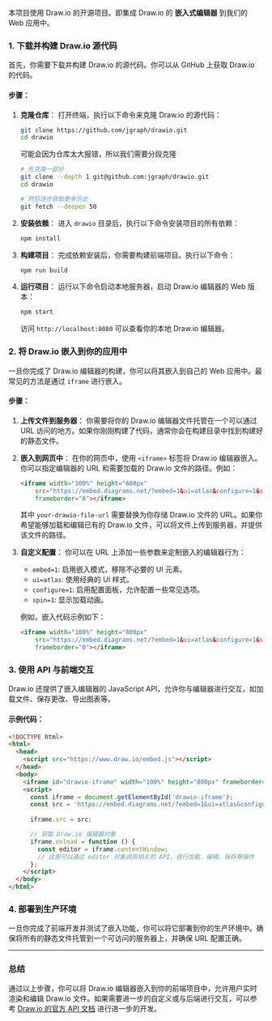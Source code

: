 本项目使用 Draw.io 的开源项目。即集成 Draw.io 的 **嵌入式编辑器** 到我们的 Web 应用中。


### 1. **下载并构建 Draw.io 源代码**

首先，你需要下载并构建 Draw.io 的源代码。你可以从 GitHub 上获取 Draw.io 的代码。

#### 步骤：
1. **克隆仓库**：
   打开终端，执行以下命令来克隆 Draw.io 的源代码：
   ```bash
   git clone https://github.com/jgraph/drawio.git
   cd drawio
   ```

    可能会因为仓库太大报错，所以我们需要分段克隆
    ```bash
    # 先克隆一部分
    git clone --depth 1 git@github.com:jgraph/drawio.git
    cd drawio
    ```

    ```bash
    # 然后逐步获取更多历史
    git fetch --deepen 50
    ```

2. **安装依赖**：
   进入 `drawio` 目录后，执行以下命令安装项目的所有依赖：
   ```bash
   npm install
   ```

3. **构建项目**：
   完成依赖安装后，你需要构建前端项目。执行以下命令：
   ```bash
   npm run build
   ```

4. **运行项目**：
   运行以下命令启动本地服务器，启动 Draw.io 编辑器的 Web 版本：
   ```bash
   npm start
   ```

   访问 `http://localhost:8080` 可以查看你的本地 Draw.io 编辑器。

### 2. **将 Draw.io 嵌入到你的应用中**

一旦你完成了 Draw.io 编辑器的构建，你可以将其嵌入到自己的 Web 应用中。最常见的方法是通过 `iframe` 进行嵌入。

#### 步骤：
1. **上传文件到服务器**：
   你需要将你的 Draw.io 编辑器文件托管在一个可以通过 URL 访问的地方。如果你刚刚构建了代码，通常你会在构建目录中找到构建好的静态文件。

2. **嵌入到网页中**：
   在你的网页中，使用 `<iframe>` 标签将 Draw.io 编辑器嵌入。你可以指定编辑器的 URL 和需要加载的 Draw.io 文件的路径。例如：
   ```html
   <iframe width="100%" height="600px" 
       src="https://embed.diagrams.net/?embed=1&ui=atlas&configure=1&spin=1&url=your-drawio-file-url" 
       frameborder="0"></iframe>
   ```
   其中 `your-drawio-file-url` 需要替换为你存储 Draw.io 文件的 URL。如果你希望能够加载和编辑已有的 Draw.io 文件，可以将文件上传到服务器，并提供该文件的路径。

3. **自定义配置**：
   你可以在 URL 上添加一些参数来定制嵌入的编辑器行为：
   - `embed=1`: 启用嵌入模式，移除不必要的 UI 元素。
   - `ui=atlas`: 使用经典的 UI 样式。
   - `configure=1`: 启用配置面板，允许配置一些常见选项。
   - `spin=1`: 显示加载动画。

   例如，嵌入代码示例如下：
   ```html
   <iframe width="100%" height="800px"
       src="https://embed.diagrams.net/?embed=1&ui=atlas&configure=1&spin=1&url=https://example.com/path/to/your-drawio-file.xml"
       frameborder="0"></iframe>
   ```

### 3. **使用 API 与前端交互**

Draw.io 还提供了嵌入编辑器的 JavaScript API，允许你与编辑器进行交互，如加载文件、保存更改、导出图表等。

#### 示例代码：
```html
<!DOCTYPE html>
<html>
  <head>
    <script src="https://www.draw.io/embed.js"></script>
  </head>
  <body>
    <iframe id="drawio-iframe" width="100%" height="800px" frameborder="0"></iframe>
    <script>
      const iframe = document.getElementById('drawio-iframe');
      const src = 'https://embed.diagrams.net/?embed=1&ui=atlas&configure=1&spin=1&url=your-drawio-file-url';
      
      iframe.src = src;

      // 获取 Draw.io 编辑器对象
      iframe.onload = function () {
        const editor = iframe.contentWindow;
        // 这里可以通过 editor 对象调用相关的 API，进行加载、编辑、保存等操作
      };
    </script>
  </body>
</html>
```

### 4. **部署到生产环境**

一旦你完成了前端开发并测试了嵌入功能，你可以将它部署到你的生产环境中。确保将所有的静态文件托管到一个可访问的服务器上，并确保 URL 配置正确。

---

### 总结

通过以上步骤，你可以将 Draw.io 编辑器嵌入到你的前端项目中，允许用户实时渲染和编辑 Draw.io 文件。如果需要进一步的自定义或与后端进行交互，可以参考 [Draw.io 的官方 API 文档](https://www.diagrams.net/doc/faq/embed-diagrams) 进行进一步的开发。
